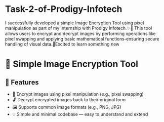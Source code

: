 # Task-2-of-Prodigy-Infotech
I successfully developed a simple Image Encryption Tool using pixel manipulation as part of my internship with Prodigy Infotech.✨🔐 This tool allows users to encrypt and decrypt images by performing operations like pixel swapping and applying basic mathematical functions-ensuring secure handling of visual data.🚀Excited to learn something new
# 🔐 Simple Image Encryption Tool
## 🧩 Features
- 🔁 Encrypt images using pixel manipulation (e.g., pixel swapping)
- 🔓 Decrypt encrypted images back to their original form
- 🖼️ Supports common image formats (e.g., PNG, JPG)
- 💡 Simple and minimal codebase — easy to understand and extend
